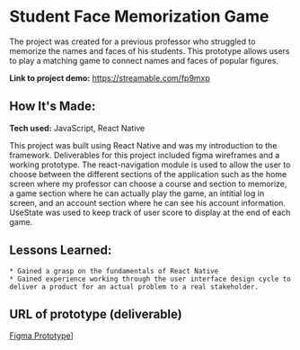 
# Student Face Memorization Game


The project was created for a previous professor who struggled to memorize the names and faces of his students. This prototype allows users to play a matching game to connect names and faces of popular figures.

**Link to project demo:** https://streamable.com/fp9mxp

 

## How It's Made:

**Tech used:** JavaScript, React Native


This project was built using React Native and was my introduction to the framework. Deliverables for this project included figma wireframes and a working prototype. The react-navigation module is used to allow the user to choose between the different sections of the application such as the home screen where my professor can choose a course and section to memorize, a game section where he can actually play the game, an intitial log in screen, and an account section where he can see his account information. UseState was used to keep track of user score to display at the end of each game.


## Lessons Learned:


    * Gained a grasp on the fundamentals of React Native
    * Gained experience working through the user interface design cycle to deliver a product for an actual problem to a real stakeholder.




## URL of prototype (deliverable)


[Figma Prototype](https://www.figma.com/proto/Ek1SdohxiapcMmYsI4hOA5/475-App-Prototype-Version-1?node-id=1-2&scaling=scale-down&page-id=0%3A1&starting-point-node-id=1%3A2)]


